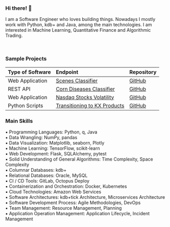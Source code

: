 ### Hi there! :wave:

I am a Software Engineer who loves building things. Nowadays I mostly work with Python, kdb+ and Java, among the main technologies. I am interested in Machine Learning, Quantitative Finance and Algorithmic Trading.

<br/>

### Sample Projects

| Type of Software     | Endpoint                  											                                         | Repository                                                                    |
| :------------------- | :---------------------------------------------------------------------------------------| :-----------------------------------------------------------------------------|
| Web Application      | [Scenes Classifier](https://scenes-classifier.herokuapp.com)                            | [GitHub](https://github.com/fabiogaiera/scenes-classifier-tensorflow-lite)    |
| REST API             | [Corn Diseases Classifier](https://corn-diseases-classifier.herokuapp.com)              | [GitHub](https://github.com/fabiogaiera/corn-diseases-classifier)             |
| Web Application      | [Nasdaq Stocks Volatility](https://nasdaq-stocks-volatility-b53bc5223358.herokuapp.com) | [GitHub](https://github.com/fabiogaiera/nasdaq-stocks-volatility)             |
| Python Scripts       | [Transitioning to KX Products](#)                                                       | [GitHub](https://github.com/fabiogaiera/transitioning-to-kx-products)         |



### Main Skills  
  
▪ Programming Languages: Python, q, Java    
▪ Data Wrangling: NumPy, pandas  
▪ Data Visualization: Matplotlib, seaborn, Plotly  
▪ Machine Learning: TensorFlow, scikit-learn  
▪ Web Development: Flask, SQLAlchemy, pytest    
▪ Solid Understanding of General Algorithms: Time Complexity, Space Complexity  
▪ Columnar Databases: kdb+  
▪ Relational Databases: Oracle, MySQL  
▪ CI / CD Tools: GitLab, Octopus Deploy  
▪ Containerization and Orchestration: Docker, Kubernetes  
▪ Cloud Technologies: Amazon Web Services  
▪ Software Architectures: kdb+tick Architecture, Microservices Architecture  
▪ Software Development Process: Agile Methodologies, DevOps  
▪ Team Management: Resource Management, Planning  
▪ Application Operation Management: Application Lifecycle, Incident Management  
